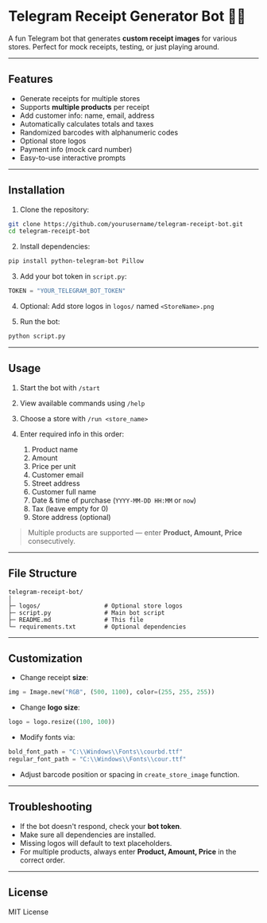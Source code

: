 # Telegram Receipt Generator Bot 🤖🧾

A fun Telegram bot that generates **custom receipt images** for various stores. Perfect for mock receipts, testing, or just playing around.

---

## Features

* Generate receipts for multiple stores
* Supports **multiple products** per receipt
* Add customer info: name, email, address
* Automatically calculates totals and taxes
* Randomized barcodes with alphanumeric codes
* Optional store logos
* Payment info (mock card number)
* Easy-to-use interactive prompts

---

## Installation

1. Clone the repository:

```bash
git clone https://github.com/yourusername/telegram-receipt-bot.git
cd telegram-receipt-bot
```

2. Install dependencies:

```bash
pip install python-telegram-bot Pillow
```

3. Add your bot token in `script.py`:

```python
TOKEN = "YOUR_TELEGRAM_BOT_TOKEN"
```

4. Optional: Add store logos in `logos/` named `<StoreName>.png`

5. Run the bot:

```bash
python script.py
```

---

## Usage

1. Start the bot with `/start`
2. View available commands using `/help`
3. Choose a store with `/run <store_name>`
4. Enter required info in this order:

   1. Product name
   2. Amount
   3. Price per unit
   4. Customer email
   5. Street address
   6. Customer full name
   7. Date & time of purchase (`YYYY-MM-DD HH:MM` or `now`)
   8. Tax (leave empty for 0)
   9. Store address (optional)

> Multiple products are supported — enter **Product, Amount, Price** consecutively.

---

## File Structure

```
telegram-receipt-bot/
│
├─ logos/                  # Optional store logos
├─ script.py               # Main bot script
├─ README.md               # This file
└─ requirements.txt        # Optional dependencies
```

---

## Customization

* Change receipt **size**:

```python
img = Image.new("RGB", (500, 1100), color=(255, 255, 255))
```

* Change **logo size**:

```python
logo = logo.resize((100, 100))
```

* Modify fonts via:

```python
bold_font_path = "C:\\Windows\\Fonts\\courbd.ttf"
regular_font_path = "C:\\Windows\\Fonts\\cour.ttf"
```

* Adjust barcode position or spacing in `create_store_image` function.

---

## Troubleshooting

* If the bot doesn't respond, check your **bot token**.
* Make sure all dependencies are installed.
* Missing logos will default to text placeholders.
* For multiple products, always enter **Product, Amount, Price** in the correct order.

---

## License

MIT License
